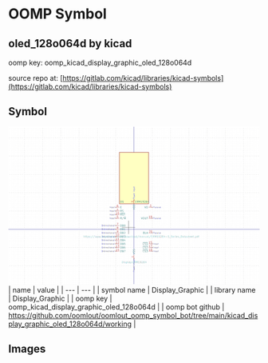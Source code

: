 # OOMP Symbol  
## oled_128o064d  by kicad  
  
oomp key: oomp_kicad_display_graphic_oled_128o064d  
  
source repo at: [https://gitlab.com/kicad/libraries/kicad-symbols](https://gitlab.com/kicad/libraries/kicad-symbols)  
## Symbol  
  
[![working.png](working_600.png)](working.png)  
| name | value | 
| --- | --- | 
| symbol name | Display_Graphic | 
| library name | Display_Graphic | 
| oomp key | oomp_kicad_display_graphic_oled_128o064d | 
| oomp bot github | https://github.com/oomlout/oomlout_oomp_symbol_bot/tree/main/kicad_display_graphic_oled_128o064d/working | 
## Images  
